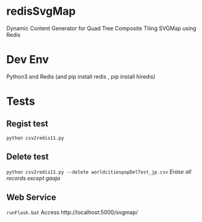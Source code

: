 # redisSvgMap
Dynamic Content Generator for Quad Tree Composite Tiling SVGMap using Redis

# Dev Env
Python3 and Redis (and pip install redis , pip install hiredis)

# Tests
## Regist test
``python csv2redis11.py``

## Delete test
``python csv2redis11.py --delete worldcitiespopDelTest_jp.csv``
*Erase all records except gaaja*

## Web Service
``runFlask.bat``
Access http://localhost:5000/svgmap/

